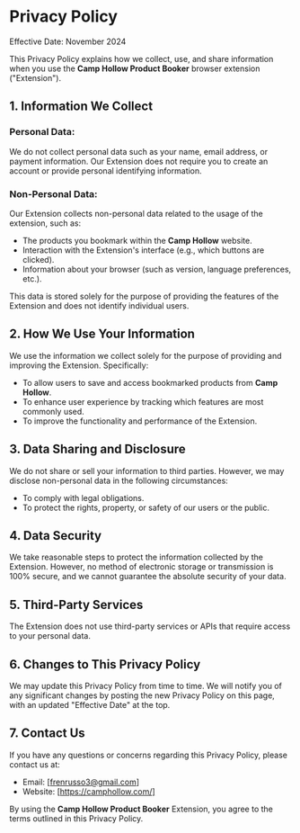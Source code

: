 # Privacy Policy

Effective Date: November 2024

This Privacy Policy explains how we collect, use, and share information when you use the **Camp Hollow Product Booker** browser extension ("Extension").

## 1. Information We Collect

### Personal Data:
We do not collect personal data such as your name, email address, or payment information. Our Extension does not require you to create an account or provide personal identifying information.

### Non-Personal Data:
Our Extension collects non-personal data related to the usage of the extension, such as:
- The products you bookmark within the **Camp Hollow** website.
- Interaction with the Extension's interface (e.g., which buttons are clicked).
- Information about your browser (such as version, language preferences, etc.).

This data is stored solely for the purpose of providing the features of the Extension and does not identify individual users.

## 2. How We Use Your Information

We use the information we collect solely for the purpose of providing and improving the Extension. Specifically:
- To allow users to save and access bookmarked products from **Camp Hollow**.
- To enhance user experience by tracking which features are most commonly used.
- To improve the functionality and performance of the Extension.

## 3. Data Sharing and Disclosure

We do not share or sell your information to third parties. However, we may disclose non-personal data in the following circumstances:
- To comply with legal obligations.
- To protect the rights, property, or safety of our users or the public.

## 4. Data Security

We take reasonable steps to protect the information collected by the Extension. However, no method of electronic storage or transmission is 100% secure, and we cannot guarantee the absolute security of your data.

## 5. Third-Party Services

The Extension does not use third-party services or APIs that require access to your personal data.

## 6. Changes to This Privacy Policy

We may update this Privacy Policy from time to time. We will notify you of any significant changes by posting the new Privacy Policy on this page, with an updated "Effective Date" at the top.

## 7. Contact Us

If you have any questions or concerns regarding this Privacy Policy, please contact us at:

- Email: [frenrusso3@gmail.com]
- Website: [https://camphollow.com/]

By using the **Camp Hollow Product Booker** Extension, you agree to the terms outlined in this Privacy Policy.
